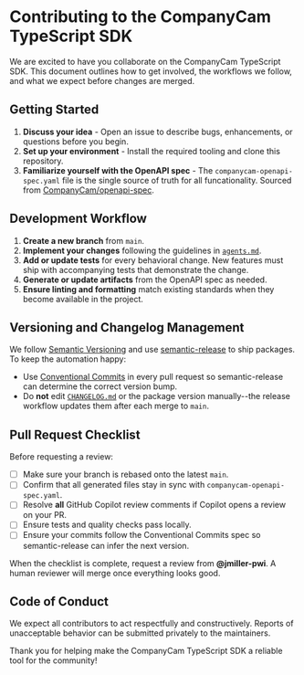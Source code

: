 # Contributing to the CompanyCam TypeScript SDK

We are excited to have you collaborate on the CompanyCam TypeScript SDK. This document outlines how to get involved, the workflows we follow, and what we expect before changes are merged.

## Getting Started

1. **Discuss your idea** - Open an issue to describe bugs, enhancements, or questions before you begin.
2. **Set up your environment** - Install the required tooling and clone this repository.
3. **Familiarize yourself with the OpenAPI spec** - The `companycam-openapi-spec.yaml` file is the single source of truth for all funcationality. Sourced from [CompanyCam/openapi-spec](https://github.com/CompanyCam/openapi-spec).

## Development Workflow

1. **Create a new branch** from `main`.
2. **Implement your changes** following the guidelines in [`agents.md`](agents.md).
3. **Add or update tests** for every behavioral change. New features must ship with accompanying tests that demonstrate the change.
4. **Generate or update artifacts** from the OpenAPI spec as needed.
5. **Ensure linting and formatting** match existing standards when they become available in the project.

## Versioning and Changelog Management

We follow [Semantic Versioning](https://semver.org/) and use [semantic-release](https://semantic-release.gitbook.io/semantic-release/) to ship packages. To keep the automation happy:

- Use [Conventional Commits](https://www.conventionalcommits.org/en/v1.0.0/) in every pull request so semantic-release can determine the correct version bump.
- Do **not** edit [`CHANGELOG.md`](CHANGELOG.md) or the package version manually--the release workflow updates them after each merge to `main`.

## Pull Request Checklist

Before requesting a review:

- [ ] Make sure your branch is rebased onto the latest `main`.
- [ ] Confirm that all generated files stay in sync with `companycam-openapi-spec.yaml`.
- [ ] Resolve **all** GitHub Copilot review comments if Copilot opens a review on your PR.
- [ ] Ensure tests and quality checks pass locally.
- [ ] Ensure your commits follow the Conventional Commits spec so semantic-release can infer the next version.

When the checklist is complete, request a review from **@jmiller-pwi**. A human reviewer will merge once everything looks good.

## Code of Conduct

We expect all contributors to act respectfully and constructively. Reports of unacceptable behavior can be submitted privately to the maintainers.

Thank you for helping make the CompanyCam TypeScript SDK a reliable tool for the community!
